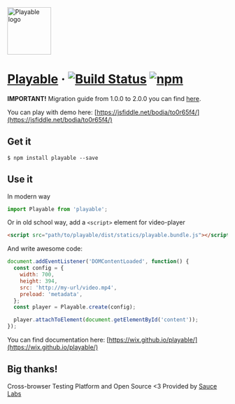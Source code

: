 <a href="https://wix.github.io/playable/" target="_blank" rel="noopener noreferrer">
  <img width="100" height="108" src="https://github.com/wix/playable/raw/master/docs/logo.png?raw=true" alt="Playable logo">
</a>


# [Playable][documentation] &middot; [![Build Status](https://travis-ci.org/wix/playable.svg?branch=master)](https://travis-ci.org/wix/playable) [![npm](https://img.shields.io/npm/v/playable.svg?style=flat)](https://npmjs.org/package/playable)

**IMPORTANT!** Migration guide from 1.0.0 to 2.0.0 you can find [here](/docs/2.0.0-migration.md).

You can play with demo here: [https://jsfiddle.net/bodia/to0r65f4/](https://jsfiddle.net/bodia/to0r65f4/)

## Get it

```
$ npm install playable --save
```

## Use it

In modern way

```javascript
import Playable from 'playable';
```

Or in old school way, add a `<script>` element for video-player

```html
<script src="path/to/playable/dist/statics/playable.bundle.js"></script>
```

And write awesome code:

```javascript
document.addEventListener('DOMContentLoaded', function() {
  const config = {
    width: 700,
    height: 394,
    src: 'http://my-url/video.mp4',
    preload: 'metadata',
  };
  const player = Playable.create(config);

  player.attachToElement(document.getElementById('content'));
});
```

You can find documentation here: [https://wix.github.io/playable/](https://wix.github.io/playable/)

## Big thanks!

Cross-browser Testing Platform and Open Source <3 Provided by [Sauce Labs][sauselabs-homepage]

[sauselabs-homepage]: https://saucelabs.com
[documentation]: https://wix.github.io/playable/
